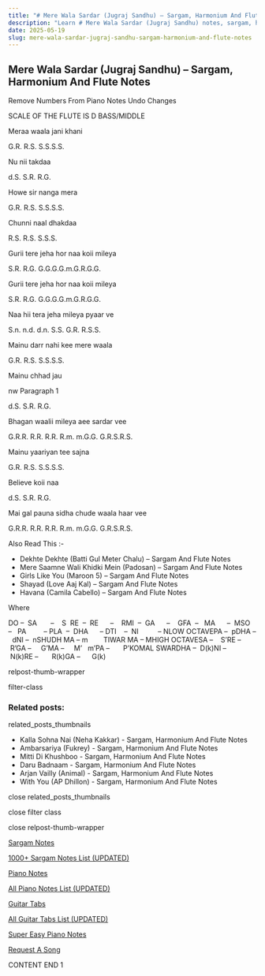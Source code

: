 ```yaml
---
title: "# Mere Wala Sardar (Jugraj Sandhu) – Sargam, Harmonium And Flute Notes"
description: "Learn # Mere Wala Sardar (Jugraj Sandhu) notes, sargam, harmonium notations and flute notes. Easy step-by-step tutorial for beginners."
date: 2025-05-19
slug: mere-wala-sardar-jugraj-sandhu-sargam-harmonium-and-flute-notes
---
```


## Mere Wala Sardar (Jugraj Sandhu) – Sargam, Harmonium And Flute Notes

Remove Numbers From Piano Notes
Undo Changes

SCALE OF THE FLUTE IS D BASS/MIDDLE

Meraa waala jani khani

G.R. R.S. S.S.S.S.

Nu nii takdaa

d.S. S.R. R.G.

Howe sir nanga mera

G.R. R.S. S.S.S.S.

Chunni naal dhakdaa

R.S. R.S. S.S.S.

Gurii tere jeha hor naa koii mileya

S.R. R.G. G.G.G.G.m.G.R.G.G.

Gurii tere jeha hor naa koii mileya

S.R. R.G. G.G.G.G.m.G.R.G.G.

Naa hii tera jeha mileya pyaar ve

S.n. n.d. d.n. S.S. G.R. R.S.S.

Mainu darr nahi kee mere waala

G.R. R.S. S.S.S.S.

Mainu chhad jau

nw Paragraph 1

d.S. S.R. R.G.

Bhagan waalii mileya aee sardar vee

G.R.R. R.R. R.R. R.m. m.G.G. G.R.S.R.S.

Mainu yaariyan tee sajna

G.R. R.S. S.S.S.S.

Believe koii naa

d.S. S.R. R.G.

Mai gal pauna sidha chude waala haar vee

G.R.R. R.R. R.R. R.m. m.G.G. G.R.S.R.S.



Also Read This :-



* Dekhte Dekhte (Batti Gul Meter Chalu) – Sargam And Flute Notes
* Mere Saamne Wali Khidki Mein (Padosan) – Sargam And Flute Notes
* Girls Like You (Maroon 5) – Sargam And Flute Notes
* Shayad (Love Aaj Kal) – Sargam And Flute Notes
* Havana (Camila Cabello) – Sargam And Flute Notes

Where



DO –  SA       –    S  RE  –  RE      –    RMI  –  GA      –    GFA  –   MA      –  MSO  –   PA         – PLA  –  DHA      – DTI    –  NI          – NLOW OCTAVEPA –  pDHA –  dNI –  nSHUDH MA – m        TIWAR MA – MHIGH OCTAVESA –    S’RE –     R’GA –     G’MA –     M’   m’PA –       P’KOMAL SWARDHA –  D(k)NI –       N(k)RE –       R(k)GA –      G(k)



relpost-thumb-wrapper

filter-class

### Related posts:

related_posts_thumbnails

* Kalla Sohna Nai (Neha Kakkar) - Sargam, Harmonium And Flute Notes
* Ambarsariya (Fukrey) - Sargam, Harmonium And Flute Notes
* Mitti Di Khushboo - Sargam, Harmonium And Flute Notes
* Daru Badnaam - Sargam, Harmonium And Flute Notes
* Arjan Vailly (Animal) - Sargam, Harmonium And Flute Notes
* With You (AP Dhillon) - Sargam, Harmonium And Flute Notes

close related_posts_thumbnails

close filter class

close relpost-thumb-wrapper

[Sargam Notes](/sargam-notes.html)

[1000+ Sargam Notes List (UPDATED)](/all-songs-list-sargam-notes.html)

[Piano Notes](/piano-notes.html)

[All Piano Notes List (UPDATED)](/all-songs-list-piano-notes.html)

[Guitar Tabs](/guitar-tabs.html)

[All Guitar Tabs List (UPDATED)](/all-songs-list-guitar-tabs.html)

[Super Easy Piano Notes](https://studywall.in/)

[Request A Song](/request-a-song.html)

CONTENT END 1

